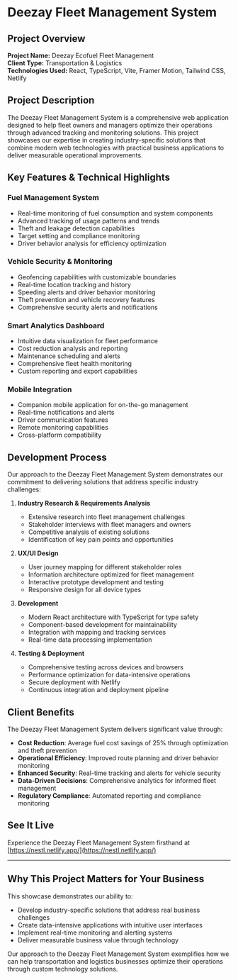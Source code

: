 # Deezay Fleet Management System

## Project Overview

**Project Name:** Deezay Ecofuel Fleet Management  
**Client Type:** Transportation & Logistics  
**Technologies Used:** React, TypeScript, Vite, Framer Motion, Tailwind CSS, Netlify

## Project Description

The Deezay Fleet Management System is a comprehensive web application designed to help fleet owners and managers optimize their operations through advanced tracking and monitoring solutions. This project showcases our expertise in creating industry-specific solutions that combine modern web technologies with practical business applications to deliver measurable operational improvements.

## Key Features & Technical Highlights

### Fuel Management System
- Real-time monitoring of fuel consumption and system components
- Advanced tracking of usage patterns and trends
- Theft and leakage detection capabilities
- Target setting and compliance monitoring
- Driver behavior analysis for efficiency optimization

### Vehicle Security & Monitoring
- Geofencing capabilities with customizable boundaries
- Real-time location tracking and history
- Speeding alerts and driver behavior monitoring
- Theft prevention and vehicle recovery features
- Comprehensive security alerts and notifications

### Smart Analytics Dashboard
- Intuitive data visualization for fleet performance
- Cost reduction analysis and reporting
- Maintenance scheduling and alerts
- Comprehensive fleet health monitoring
- Custom reporting and export capabilities

### Mobile Integration
- Companion mobile application for on-the-go management
- Real-time notifications and alerts
- Driver communication features
- Remote monitoring capabilities
- Cross-platform compatibility

## Development Process

Our approach to the Deezay Fleet Management System demonstrates our commitment to delivering solutions that address specific industry challenges:

1. **Industry Research & Requirements Analysis**
   - Extensive research into fleet management challenges
   - Stakeholder interviews with fleet managers and owners
   - Competitive analysis of existing solutions
   - Identification of key pain points and opportunities

2. **UX/UI Design**
   - User journey mapping for different stakeholder roles
   - Information architecture optimized for fleet management
   - Interactive prototype development and testing
   - Responsive design for all device types

3. **Development**
   - Modern React architecture with TypeScript for type safety
   - Component-based development for maintainability
   - Integration with mapping and tracking services
   - Real-time data processing implementation

4. **Testing & Deployment**
   - Comprehensive testing across devices and browsers
   - Performance optimization for data-intensive operations
   - Secure deployment with Netlify
   - Continuous integration and deployment pipeline

## Client Benefits

The Deezay Fleet Management System delivers significant value through:

- **Cost Reduction**: Average fuel cost savings of 25% through optimization and theft prevention
- **Operational Efficiency**: Improved route planning and driver behavior monitoring
- **Enhanced Security**: Real-time tracking and alerts for vehicle security
- **Data-Driven Decisions**: Comprehensive analytics for informed fleet management
- **Regulatory Compliance**: Automated reporting and compliance monitoring

## See It Live

Experience the Deezay Fleet Management System firsthand at [https://nestl.netlify.app/](https://nestl.netlify.app/)

---

## Why This Project Matters for Your Business

This showcase demonstrates our ability to:
- Develop industry-specific solutions that address real business challenges
- Create data-intensive applications with intuitive user interfaces
- Implement real-time monitoring and alerting systems
- Deliver measurable business value through technology

Our approach to the Deezay Fleet Management System exemplifies how we can help transportation and logistics businesses optimize their operations through custom technology solutions.
